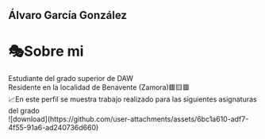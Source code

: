 ## Álvaro García González
<h1>🎭Sobre mi</h1>
Estudiante del grado superior de DAW<br>
Residente en la localidad de Benavente (Zamora)🟥🟨🟥<br>
📈En este perfil se muestra trabajo realizado para las siguientes asignaturas del grado<br>
![download](https://github.com/user-attachments/assets/6bc1a610-adf7-4f55-91a6-ad240736d660)
